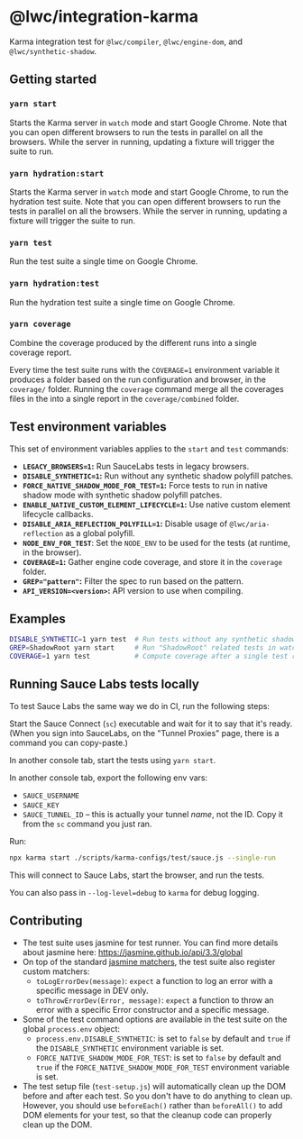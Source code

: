 # @lwc/integration-karma

Karma integration test for `@lwc/compiler`, `@lwc/engine-dom`, and `@lwc/synthetic-shadow`.

## Getting started

### `yarn start`

Starts the Karma server in `watch` mode and start Google Chrome. Note that you can open different browsers to run the tests in parallel on all the browsers. While the server in running, updating a fixture will trigger the suite to run.

### `yarn hydration:start`

Starts the Karma server in `watch` mode and start Google Chrome, to run the hydration test suite. Note that you can open different browsers to run the tests in parallel on all the browsers. While the server in running, updating a fixture will trigger the suite to run.

### `yarn test`

Run the test suite a single time on Google Chrome.

### `yarn hydration:test`

Run the hydration test suite a single time on Google Chrome.

### `yarn coverage`

Combine the coverage produced by the different runs into a single coverage report.

Every time the test suite runs with the `COVERAGE=1` environment variable it produces a folder based on the run configuration and browser, in the `coverage/` folder. Running the `coverage` command merge all the coverages files in the into a single report in the `coverage/combined` folder.

## Test environment variables

This set of environment variables applies to the `start` and `test` commands:

-   **`LEGACY_BROWSERS=1`:** Run SauceLabs tests in legacy browsers.
-   **`DISABLE_SYNTHETIC=1`:** Run without any synthetic shadow polyfill patches.
-   **`FORCE_NATIVE_SHADOW_MODE_FOR_TEST=1`:** Force tests to run in native shadow mode with synthetic shadow polyfill patches.
-   **`ENABLE_NATIVE_CUSTOM_ELEMENT_LIFECYCLE=1`:** Use native custom element lifecycle callbacks.
-   **`DISABLE_ARIA_REFLECTION_POLYFILL=1`:** Disable usage of `@lwc/aria-reflection` as a global polyfill.
-   **`NODE_ENV_FOR_TEST`**: Set the `NODE_ENV` to be used for the tests (at runtime, in the browser).
-   **`COVERAGE=1`:** Gather engine code coverage, and store it in the `coverage` folder.
-   **`GREP="pattern"`:** Filter the spec to run based on the pattern.
-   **`API_VERSION=<version>`:** API version to use when compiling.

## Examples

```sh
DISABLE_SYNTHETIC=1 yarn test  # Run tests without any synthetic shadow polyfills
GREP=ShadowRoot yarn start     # Run "ShadowRoot" related tests in watch mode
COVERAGE=1 yarn test           # Compute coverage after a single test run
```

## Running Sauce Labs tests locally

To test Sauce Labs the same way we do in CI, run the following steps:

Start the Sauce Connect (`sc`) executable and wait for it to say that it's ready. (When you sign into SauceLabs, on the "Tunnel Proxies" page, there is a command you can copy-paste.)

In another console tab, start the tests using `yarn start`.

In another console tab, export the following env vars:

-   `SAUCE_USERNAME`
-   `SAUCE_KEY`
-   `SAUCE_TUNNEL_ID` – this is actually your tunnel _name_, not the ID. Copy it from the `sc` command you just ran.

Run:

```bash
npx karma start ./scripts/karma-configs/test/sauce.js --single-run
```

This will connect to Sauce Labs, start the browser, and run the tests.

You can also pass in `--log-level=debug` to `karma` for debug logging.

## Contributing

-   The test suite uses jasmine for test runner. You can find more details about jasmine here: https://jasmine.github.io/api/3.3/global
-   On top of the standard [jasmine matchers](https://jasmine.github.io/api/edge/matchers.html), the test suite also register custom matchers:
    -   `toLogErrorDev(message)`: `expect` a function to log an error with a specific message in DEV only.
    -   `toThrowErrorDev(Error, message)`: `expect` a function to throw an error with a specific Error constructor and a specific message.
-   Some of the test command options are available in the test suite on the global `process.env` object:
    -   `process.env.DISABLE_SYNTHETIC`: is set to `false` by default and `true` if the
        `DISABLE_SYNTHETIC` environment variable is set.
    -   `FORCE_NATIVE_SHADOW_MODE_FOR_TEST`: is set to `false` by default and `true` if the
        `FORCE_NATIVE_SHADOW_MODE_FOR_TEST` environment variable is set.
-   The test setup file (`test-setup.js`) will automatically clean up the DOM before and after each test. So you don't have to do anything to clean up. However, you should use `beforeEach()` rather than `beforeAll()` to add DOM elements for your test, so that the cleanup code can properly clean up the DOM.
